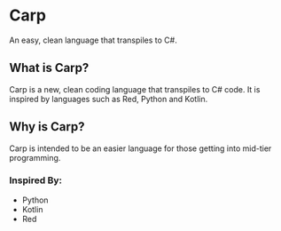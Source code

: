 # Carp
An easy, clean language that transpiles to C#.

## What is Carp?
Carp is a new, clean coding language that transpiles to C# code.
It is inspired by languages such as Red, Python and Kotlin.

## Why is Carp?
Carp is intended to be an easier language for those getting into mid-tier programming.

### Inspired By:
- Python
- Kotlin
- Red
